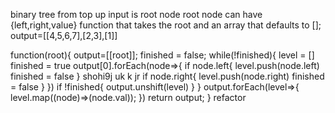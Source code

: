binary tree from top up
input is root node
    root node can have {left,right,value}
function that takes the root and an array that defaults to [];
output=[[4,5,6,7],[2,3],[1]]

function(root){
    output=[[root]];
    finished = false;
    while(!finished){
        level = []
        finished = true
        output[0].forEach(node=>{
            if node.left{
                level.push(node.left)
                finished = false
            }   shohi9j uk k jr
            if node.right{
                level.push(node.right)
                finished = false
            }
        })
        if !finished{
            output.unshift(level)
        }
    }
    output.forEach(level=>{
        level.map((node)=>(node.val));
    })
    return output;
}
refactor